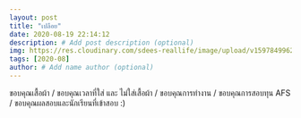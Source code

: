 ```yaml
---
layout: post
title: "เปลือย"
date: 2020-08-19 22:14:12
description: # Add post description (optional)
img: https://res.cloudinary.com/sdees-reallife/image/upload/v1597849962/IMG_2971.jpg # Add image post (optional)
tags: [2020-08]
author: # Add name author (optional)
---
```

ขอบคุณเสื้อผ้า / ขอบคุณเวลาที่ใส่ และ ไม่ใส่เสื้อผ้า / ขอบคุณการทำงาน / ขอบคุณการสอบทุน AFS / ขอบคุณผลสอบและนักเรียนที่เข้าสอบ :)

<i class="fa fa-child" style="color:plum"></i>
